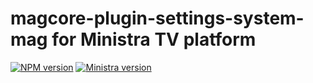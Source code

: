 # magcore-plugin-settings-system-mag for Ministra TV platform

[![NPM version](https://img.shields.io/npm/v/magcore-plugin-settings-system-mag.svg?style=flat-square)](https://www.npmjs.com/package/magcore-plugin-settings-system-mag)
[![Ministra version](https://img.shields.io/badge/Ministra-5.6.0-%23532560.svg?style=flat-square)](https://ministra.com)
